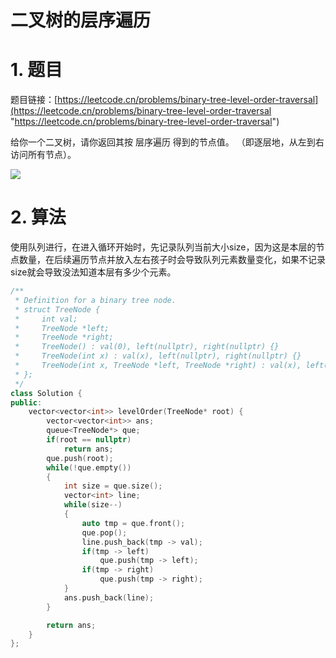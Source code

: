 # 二叉树的层序遍历

# 1. 题目

题目链接：[https://leetcode.cn/problems/binary-tree-level-order-traversal](https://leetcode.cn/problems/binary-tree-level-order-traversal "https://leetcode.cn/problems/binary-tree-level-order-traversal")

给你一个二叉树，请你返回其按 层序遍历 得到的节点值。 （即逐层地，从左到右访问所有节点）。

![](https://code-thinking-1253855093.file.myqcloud.com/pics/20210203144842988.png)

# 2. 算法

使用队列进行，在进入循环开始时，先记录队列当前大小size，因为这是本层的节点数量，在后续遍历节点并放入左右孩子时会导致队列元素数量变化，如果不记录size就会导致没法知道本层有多少个元素。

```c++
/**
 * Definition for a binary tree node.
 * struct TreeNode {
 *     int val;
 *     TreeNode *left;
 *     TreeNode *right;
 *     TreeNode() : val(0), left(nullptr), right(nullptr) {}
 *     TreeNode(int x) : val(x), left(nullptr), right(nullptr) {}
 *     TreeNode(int x, TreeNode *left, TreeNode *right) : val(x), left(left), right(right) {}
 * };
 */
class Solution {
public:
    vector<vector<int>> levelOrder(TreeNode* root) {
        vector<vector<int>> ans;
        queue<TreeNode*> que;
        if(root == nullptr)
            return ans;
        que.push(root);
        while(!que.empty())
        {
            int size = que.size();
            vector<int> line;
            while(size--)
            {
                auto tmp = que.front();
                que.pop();
                line.push_back(tmp -> val);
                if(tmp -> left)
                    que.push(tmp -> left);
                if(tmp -> right)
                    que.push(tmp -> right);
            }
            ans.push_back(line);
        }

        return ans;
    }
};
```
